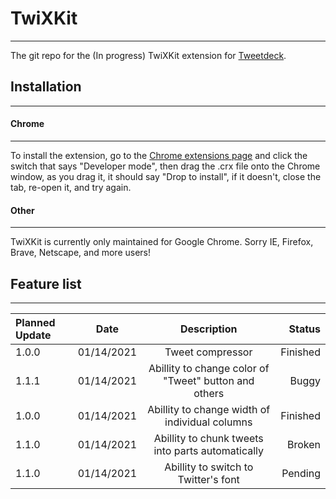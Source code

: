# TwiXKit
---
The git repo for the (In progress) TwiXKit extension for [Tweetdeck](https://tweetdeck.twitter.com/).

## Installation
---

#### Chrome
---
To install the extension, go to the [Chrome extensions page](chrome://extensions/) and click the switch that says "Developer mode", then drag the .crx file onto the Chrome window, as you drag it, it should say "Drop to install", if it doesn't, close the tab, re-open it, and try again.

#### Other
---
TwiXKit is currently only maintained for Google Chrome.
Sorry IE, Firefox, Brave, Netscape, and more users!

## Feature list
---
| Planned Update | Date       | Description                                           | Status   |
| :------------- | :--------: | :---------------------------------------------------: | -------: |
| 1.0.0          | 01/14/2021 | Tweet compressor                                      | Finished |
| 1.1.1          | 01/14/2021 | Abillity to change color of "Tweet" button and others | Buggy    |
| 1.0.0          | 01/14/2021 | Abillity to change width of individual columns        | Finished |
| 1.1.0          | 01/14/2021 | Abillity to chunk tweets into parts automatically     | Broken   |
| 1.1.0          | 01/14/2021 | Abillity to switch to Twitter's font                  | Pending  |
